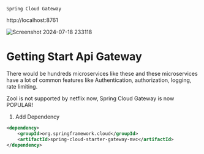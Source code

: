 ```
Spring Cloud Gateway
```
http://localhost:8761

![Screenshot 2024-07-18 233118](https://github.com/user-attachments/assets/4dea3198-d7b3-44d2-9146-1c2d705b6350)



<h1>Getting Start Api Gateway</h1>

There would be hundreds microservices like these and these microservices
have a lot of common features like Authentication, authorization, logging, rate limiting.

Zool is not supported by netflix now, Spring Cloud Gateway is now POPULAR!

1. Add Dependency

```xml
<dependency>
    <groupId>org.springframework.cloud</groupId>
    <artifactId>spring-cloud-starter-gateway-mvc</artifactId>
</dependency>
```